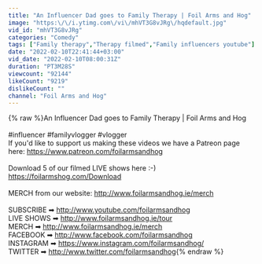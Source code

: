 ```yaml
---
title: "An Influencer Dad goes to Family Therapy | Foil Arms and Hog"
image: "https:\/\/i.ytimg.com\/vi\/mhVT3G8vJRg\/hqdefault.jpg"
vid_id: "mhVT3G8vJRg"
categories: "Comedy"
tags: ["Family therapy","Therapy filmed","Family influencers youtube"]
date: "2022-02-10T22:41:44+03:00"
vid_date: "2022-02-10T08:00:31Z"
duration: "PT3M28S"
viewcount: "92144"
likeCount: "9219"
dislikeCount: ""
channel: "Foil Arms and Hog"
---
```

{% raw %}An Influencer Dad goes to Family Therapy | Foil Arms and Hog<br /><br />#influencer  #familyvlogger #vlogger<br />If you'd like to support us making these videos we have a Patreon page here: <a rel="nofollow" target="blank" href="https://www.patreon.com/foilarmsandhog">https://www.patreon.com/foilarmsandhog</a><br /><br />Download 5 of our filmed LIVE shows here :-)<br /><a rel="nofollow" target="blank" href="https://foilarmshog.com/Download">https://foilarmshog.com/Download</a><br /><br />MERCH from our website: <a rel="nofollow" target="blank" href="http://www.foilarmsandhog.ie/merch">http://www.foilarmsandhog.ie/merch</a><br /><br />SUBSCRIBE ➡ <a rel="nofollow" target="blank" href="http://www.youtube.com/foilarmsandhog">http://www.youtube.com/foilarmsandhog</a><br />LIVE SHOWS ➡ <a rel="nofollow" target="blank" href="http://www.foilarmsandhog.ie/tour">http://www.foilarmsandhog.ie/tour</a><br />MERCH ➡ <a rel="nofollow" target="blank" href="http://www.foilarmsandhog.ie/merch">http://www.foilarmsandhog.ie/merch</a><br />FACEBOOK ➡ <a rel="nofollow" target="blank" href="http://www.facebook.com/foilarmsandhog">http://www.facebook.com/foilarmsandhog</a><br />INSTAGRAM ➡ <a rel="nofollow" target="blank" href="https://www.instagram.com/foilarmsandhog/">https://www.instagram.com/foilarmsandhog/</a><br />TWITTER ➡ <a rel="nofollow" target="blank" href="http://www.twitter.com/foilarmsandhog">http://www.twitter.com/foilarmsandhog</a>{% endraw %}
